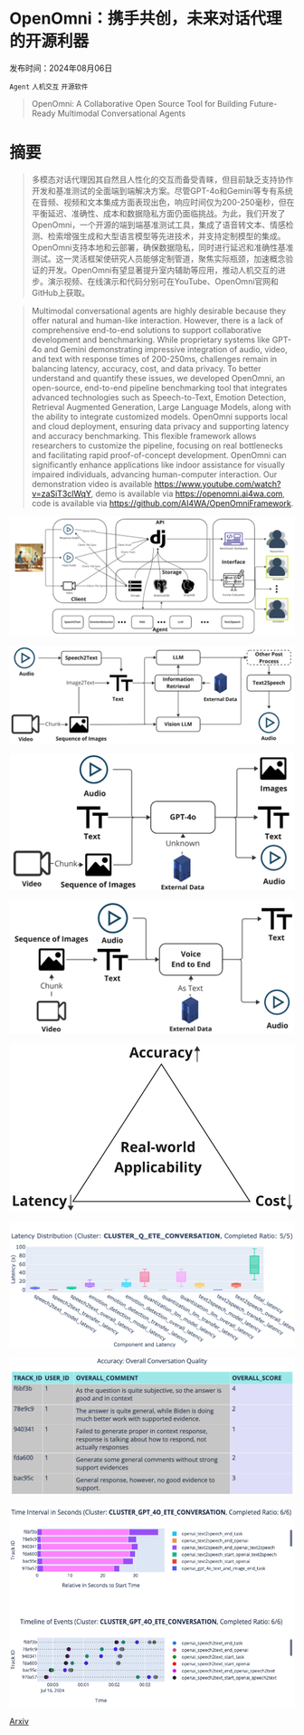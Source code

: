 # OpenOmni：携手共创，未来对话代理的开源利器

发布时间：2024年08月06日

`Agent` `人机交互` `开源软件`

> OpenOmni: A Collaborative Open Source Tool for Building Future-Ready Multimodal Conversational Agents

# 摘要

> 多模态对话代理因其自然且人性化的交互而备受青睐，但目前缺乏支持协作开发和基准测试的全面端到端解决方案。尽管GPT-4o和Gemini等专有系统在音频、视频和文本集成方面表现出色，响应时间仅为200-250毫秒，但在平衡延迟、准确性、成本和数据隐私方面仍面临挑战。为此，我们开发了OpenOmni，一个开源的端到端基准测试工具，集成了语音转文本、情感检测、检索增强生成和大型语言模型等先进技术，并支持定制模型的集成。OpenOmni支持本地和云部署，确保数据隐私，同时进行延迟和准确性基准测试。这一灵活框架使研究人员能够定制管道，聚焦实际瓶颈，加速概念验证的开发。OpenOmni有望显著提升室内辅助等应用，推动人机交互的进步。演示视频、在线演示和代码分别可在YouTube、OpenOmni官网和GitHub上获取。

> Multimodal conversational agents are highly desirable because they offer natural and human-like interaction. However, there is a lack of comprehensive end-to-end solutions to support collaborative development and benchmarking. While proprietary systems like GPT-4o and Gemini demonstrating impressive integration of audio, video, and text with response times of 200-250ms, challenges remain in balancing latency, accuracy, cost, and data privacy. To better understand and quantify these issues, we developed OpenOmni, an open-source, end-to-end pipeline benchmarking tool that integrates advanced technologies such as Speech-to-Text, Emotion Detection, Retrieval Augmented Generation, Large Language Models, along with the ability to integrate customized models. OpenOmni supports local and cloud deployment, ensuring data privacy and supporting latency and accuracy benchmarking. This flexible framework allows researchers to customize the pipeline, focusing on real bottlenecks and facilitating rapid proof-of-concept development. OpenOmni can significantly enhance applications like indoor assistance for visually impaired individuals, advancing human-computer interaction. Our demonstration video is available https://www.youtube.com/watch?v=zaSiT3clWqY, demo is available via https://openomni.ai4wa.com, code is available via https://github.com/AI4WA/OpenOmniFramework.

![OpenOmni：携手共创，未来对话代理的开源利器](../../../paper_images/2408.03047/x1.png)

![OpenOmni：携手共创，未来对话代理的开源利器](../../../paper_images/2408.03047/x2.png)

![OpenOmni：携手共创，未来对话代理的开源利器](../../../paper_images/2408.03047/x3.png)

![OpenOmni：携手共创，未来对话代理的开源利器](../../../paper_images/2408.03047/x4.png)

![OpenOmni：携手共创，未来对话代理的开源利器](../../../paper_images/2408.03047/x5.png)

![OpenOmni：携手共创，未来对话代理的开源利器](../../../paper_images/2408.03047/local_version.png)

![OpenOmni：携手共创，未来对话代理的开源利器](../../../paper_images/2408.03047/gpt4oaccuracy.png)

![OpenOmni：携手共创，未来对话代理的开源利器](../../../paper_images/2408.03047/gpt-4o-assistance.png)

[Arxiv](https://arxiv.org/abs/2408.03047)